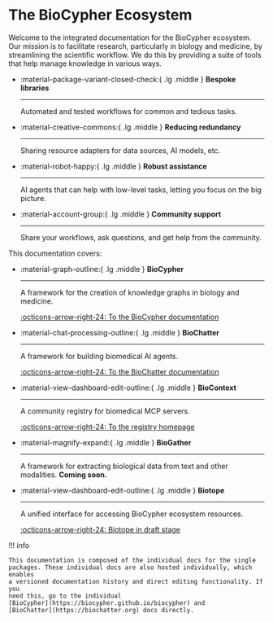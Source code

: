 # The BioCypher Ecosystem

Welcome to the integrated documentation for the BioCypher ecosystem. Our
mission is to facilitate research, particularly in biology and medicine, by
streamlining the scientific workflow. We do this by providing a suite of tools
that help manage knowledge in various ways.

<div class="grid cards grid-2" markdown>

-   :material-package-variant-closed-check:{ .lg .middle } __Bespoke libraries__

    ---

    Automated and tested workflows for common and tedious tasks.

-   :material-creative-commons:{ .lg .middle } __Reducing redundancy__

    ---

    Sharing resource adapters for data sources, AI models, etc.

</div>

<div class="grid cards grid-2" markdown>

-   :material-robot-happy:{ .lg .middle } __Robust assistance__

    ---

    AI agents that can help with low-level tasks, letting you focus on the big
    picture.

-   :material-account-group:{ .lg .middle } __Community support__

    ---

    Share your workflows, ask questions, and get help from the community.

</div>

This documentation covers:

<div class="grid cards" markdown>

-   :material-graph-outline:{ .lg .middle } __BioCypher__

    ---

    A framework for the creation of knowledge graphs in biology and medicine.

    [:octicons-arrow-right-24: To the BioCypher documentation](BioCypher)

</div>

<div class="grid cards" markdown>

-   :material-chat-processing-outline:{ .lg .middle } __BioChatter__

    ---

    A framework for building biomedical AI agents.

    [:octicons-arrow-right-24: To the BioChatter documentation](BioChatter)

</div>

<div class="grid cards" markdown>

-   :material-view-dashboard-edit-outline:{ .lg .middle } __BioContext__

    ---

    A community registry for biomedical MCP servers.
    
    [:octicons-arrow-right-24: To the registry homepage](https://biocontext.ai)

</div>

<div class="grid cards" markdown>

-   :material-magnify-expand:{ .lg .middle } __BioGather__

    ---

    A framework for extracting biological data from text and other modalities.
    **Coming soon.**

</div>

<div class="grid cards" markdown>

-   :material-view-dashboard-edit-outline:{ .lg .middle } __Biotope__

    ---

    A unified interface for accessing BioCypher ecosystem resources.
    
    [:octicons-arrow-right-24: Biotope in draft stage](Biotope)

</div>

!!! info

    This documentation is composed of the individual docs for the single
    packages. These individual docs are also hosted individually, which enables
    a versioned documentation history and direct editing functionality. If you
    need this, go to the individual
    [BioCypher](https://biocypher.github.io/biocypher) and
    [BioChatter](https://biochatter.org) docs directly.
